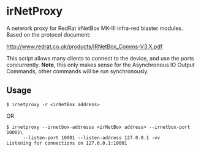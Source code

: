 irNetProxy
==========

A network proxy for RedRat irNetBox MK-III infra-red blaster modules.
Based on the protocol document: 

http://www.redrat.co.uk/products/IRNetBox_Comms-V3.X.pdf

This script allows many clients to connect to the device, and use the ports
concurrently.  **Note**, this only makes sense for the Asynchronous IO 
Output Commands, other commands will be run synchronously.

Usage
-----

```
$ irnetproxy -r <irNetBox address>
```

OR

```
$ irnetproxy --irnetbox-addresss <irNetBox address> --irnetbox-port 10001\
      --listen-port 10001 --listen-address 127.0.0.1 -vv
Listening for connections on 127.0.0.1:10001 
```
